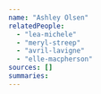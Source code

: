 ```yaml
---
name: "Ashley Olsen"
relatedPeople:
  - "lea-michele"
  - "meryl-streep"
  - "avril-lavigne"
  - "elle-macpherson"
sources: []
summaries:
---
```


